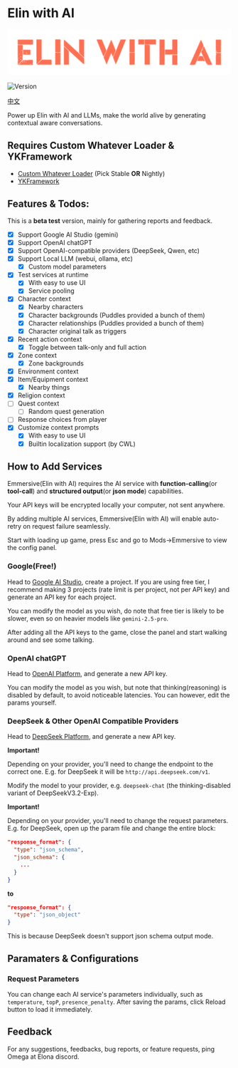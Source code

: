 # Elin with AI

![](./assets/Em_banner.png)

![Version](https://img.shields.io/badge/Version-Beta%20Testing-R?style=flat&labelColor=red&color=blue)

[中文](./README.CN.md)

Power up Elin with AI and LLMs, make the world alive by generating contextual aware conversations.

## Requires Custom Whatever Loader & YKFramework

+ [Custom Whatever Loader](https://steamcommunity.com/sharedfiles/filedetails/?id=3370512305) (Pick Stable **OR** Nightly)
+ [YKFramework](https://steamcommunity.com/sharedfiles/filedetails/?id=3400020753)

## Features & Todos:

This is a **beta test** version, mainly for gathering reports and feedback.

+ [x] Support Google AI Studio (gemini)
+ [x] Support OpenAI chatGPT
+ [x] Support OpenAI-compatible providers (DeepSeek, Qwen, etc)
+ [x] Support Local LLM (webui, ollama, etc)
  + [x] Custom model parameters 
+ [x] Test services at runtime
  + [x] With easy to use UI
  + [x] Service pooling
+ [x] Character context
  + [x] Nearby characters
  + [x] Character backgrounds (Puddles provided a bunch of them)
  + [x] Character relationships (Puddles provided a bunch of them)
  + [x] Character original talk as triggers
+ [x] Recent action context
  + [x] Toggle between talk-only and full action
+ [x] Zone context
  + [x] Zone backgrounds
+ [x] Environment context
+ [x] Item/Equipment context
  + [x] Nearby things
+ [x] Religion context
+ [ ] Quest context
  + [ ] Random quest generation
+ [ ] Response choices from player
+ [x] Customize context prompts
  + [x] With easy to use UI
  + [x] Builtin localization support (by CWL)

## How to Add Services

Emmersive(Elin with AI) requires the AI service with **function-calling**(or **tool-call**) and **structured output**(or **json mode**) capabilities.

Your API keys will be encrypted locally your computer, not sent anywhere.

By adding multiple AI services, Emmersive(Elin with AI) will enable auto-retry on request failure seamlessly.

Start with loading up game, press Esc and go to Mods->Emmersive to view the config panel.

### Google(Free!)

Head to [Google AI Studio](https://aistudio.google.com/projects), create a project. If you are using free tier, I recommend making 3 projects (rate limit is per project, not per API key) and generate an API key for each project.

You can modify the model as you wish, do note that free tier is likely to be slower, even so on heavier models like `gemini-2.5-pro`.

After adding all the API keys to the game, close the panel and start walking around and see some talking.

### OpenAI chatGPT

Head to [OpenAI Platform](https://platform.openai.com/api-keys), and generate a new API key.

You can modify the model as you wish, but note that thinking(reasoning) is disabled by default, to avoid noticeable latencies. You can however, edit the params yourself.

### DeepSeek & Other OpenAI Compatible Providers

Head to [DeepSeek Platform](https://platform.deepseek.com/api_keys), and generate a new API key.

**Important!**

Depending on your provider, you'll need to change the endpoint to the correct one. E.g. for DeepSeek it will be `http://api.deepseek.com/v1`.

Modify the model to your provider, e.g. `deepseek-chat` (the thinking-disabled variant of DeepSeekV3.2-Exp).

**Important!**

Depending on your provider, you'll need to change the request parameters. E.g. for DeepSeek, open up the param file and change the entire block:
```json
"response_format": {
  "type": "json_schema",
  "json_schema": {
    ...
  }
}
```
**to**
```json
"response_format": {
  "type": "json_object"
}
```

This is because DeepSeek doesn't support json schema output mode.

## Paramaters & Configurations

### Request Parameters

You can change each AI service's parameters individually, such as `temperature`, `topP`, `presence_penalty`. After saving the params, click Reload button to load it immediately.

## Feedback

For any suggestions, feedbacks, bug reports, or feature requests, ping Omega at Elona discord.
